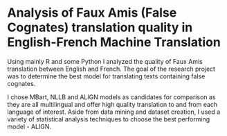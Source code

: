 # Analysis of Faux Amis (False Cognates) translation quality in English-French Machine Translation

Using mainly R and some Python I analyzed the quality of Faux Amis translation between English and French. 
The goal of the research project was to determine the best model for translating texts containing false cognates. 

I chose MBart, NLLB and ALIGN models as candidates for comparison as they are all multilingual and offer high quality translation to and from each language of interest. 
Aside from data mining and dataset creation, I used a variety of statistical analysis techniques to choose the best performing model - ALIGN.
